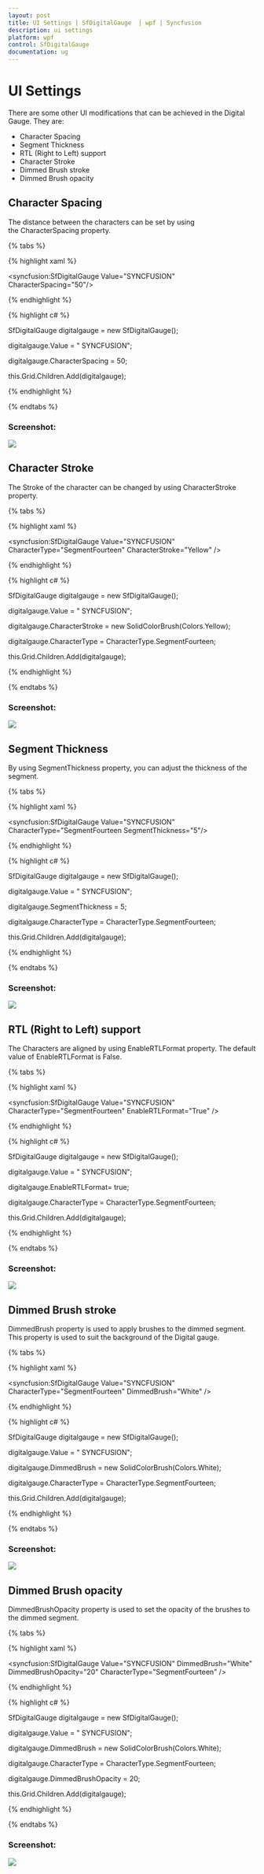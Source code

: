 ```yaml
---
layout: post
title: UI Settings | SfDigitalGauge  | wpf | Syncfusion
description: ui settings
platform: wpf
control: SfDigitalGauge
documentation: ug
---
```


# UI Settings

There are some other UI modifications that can be achieved in the Digital Gauge. They are:

* Character Spacing
* Segment Thickness
* RTL (Right to Left) support
* Character Stroke
* Dimmed Brush stroke
* Dimmed Brush opacity

## Character Spacing

The distance between the characters can be set by using the CharacterSpacing property.

{% tabs %}

{% highlight xaml %}

<syncfusion:SfDigitalGauge  Value="SYNCFUSION" CharacterSpacing="50"/>
		   
{% endhighlight %}

{% highlight c# %}

SfDigitalGauge digitalgauge = new SfDigitalGauge();

digitalgauge.Value = " SYNCFUSION";

digitalgauge.CharacterSpacing = 50;

this.Grid.Children.Add(digitalgauge);     
 
{% endhighlight %}

{% endtabs %}


### Screenshot:

![](UI-Settings_images/UI-Settings_img1.png)

## Character Stroke

The Stroke of the character can be changed by using CharacterStroke property.

{% tabs %}

{% highlight xaml %}

<syncfusion:SfDigitalGauge  Value="SYNCFUSION"   CharacterType="SegmentFourteen" CharacterStroke="Yellow" />

{% endhighlight %}

{% highlight c# %}

SfDigitalGauge digitalgauge = new SfDigitalGauge();

digitalgauge.Value = " SYNCFUSION";

digitalgauge.CharacterStroke = new SolidColorBrush(Colors.Yellow);

digitalgauge.CharacterType = CharacterType.SegmentFourteen;

this.Grid.Children.Add(digitalgauge);

{% endhighlight %}

{% endtabs %}


### Screenshot:

![](UI-Settings_images/UI-Settings_img2.png)

## Segment Thickness

By using SegmentThickness property, you can adjust the thickness of the segment.

{% tabs %}

{% highlight xaml %}

<syncfusion:SfDigitalGauge  Value="SYNCFUSION"  CharacterType="SegmentFourteen  SegmentThickness="5"/>

{% endhighlight %}

{% highlight c# %}

SfDigitalGauge digitalgauge = new SfDigitalGauge();

digitalgauge.Value = " SYNCFUSION";

digitalgauge.SegmentThickness = 5;

digitalgauge.CharacterType = CharacterType.SegmentFourteen;

this.Grid.Children.Add(digitalgauge);

{% endhighlight %}

{% endtabs %}


### Screenshot:

![](UI-Settings_images/UI-Settings_img3.png)

## RTL (Right to Left) support

The Characters are aligned by using EnableRTLFormat property. The default value of EnableRTLFormat is False.

{% tabs %}

{% highlight xaml %}

<syncfusion:SfDigitalGauge  Value="SYNCFUSION"  CharacterType="SegmentFourteen"   EnableRTLFormat="True" />

{% endhighlight %}

{% highlight c# %}

SfDigitalGauge digitalgauge = new SfDigitalGauge();

digitalgauge.Value = " SYNCFUSION";

digitalgauge.EnableRTLFormat= true;

digitalgauge.CharacterType = CharacterType.SegmentFourteen;

this.Grid.Children.Add(digitalgauge);

{% endhighlight %}

{% endtabs %}


### Screenshot:

![](UI-Settings_images/UI-Settings_img4.png)

## Dimmed Brush stroke

DimmedBrush property is used to apply brushes to the dimmed segment. This property is used to suit the background of the Digital gauge.

{% tabs %}

{% highlight xaml %}

<syncfusion:SfDigitalGauge  Value="SYNCFUSION" CharacterType="SegmentFourteen"  DimmedBrush="White" />

{% endhighlight %}

{% highlight c# %}

SfDigitalGauge digitalgauge = new SfDigitalGauge();

digitalgauge.Value = " SYNCFUSION";

digitalgauge.DimmedBrush = new SolidColorBrush(Colors.White);

digitalgauge.CharacterType = CharacterType.SegmentFourteen;

this.Grid.Children.Add(digitalgauge);

{% endhighlight %}

{% endtabs %}


### Screenshot:

![](UI-Settings_images/UI-Settings_img5.png)

## Dimmed Brush opacity

DimmedBrushOpacity property is used to set the opacity of the brushes to the dimmed segment.

{% tabs %}

{% highlight xaml %}

<syncfusion:SfDigitalGauge  Value="SYNCFUSION" DimmedBrush="White"  DimmedBrushOpacity="20" CharacterType="SegmentFourteen" />

{% endhighlight %}

{% highlight c# %}

SfDigitalGauge digitalgauge = new SfDigitalGauge();

digitalgauge.Value = " SYNCFUSION";

digitalgauge.DimmedBrush = new SolidColorBrush(Colors.White);

digitalgauge.CharacterType = CharacterType.SegmentFourteen;

digitalgauge.DimmedBrushOpacity = 20;

this.Grid.Children.Add(digitalgauge);

{% endhighlight %}

{% endtabs %}


### Screenshot:

![](UI-Settings_images/UI-Settings_img6.png)
